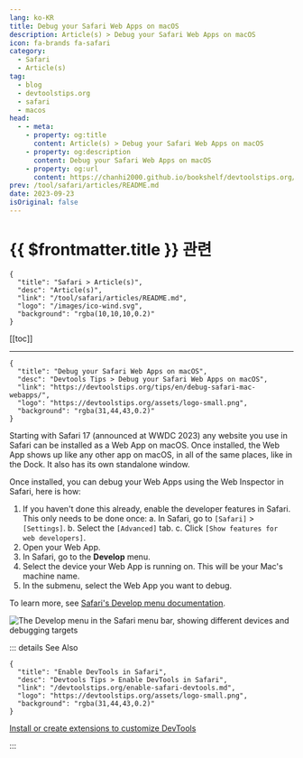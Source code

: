 ```yaml
---
lang: ko-KR
title: Debug your Safari Web Apps on macOS
description: Article(s) > Debug your Safari Web Apps on macOS
icon: fa-brands fa-safari
category: 
  - Safari
  - Article(s)
tag: 
  - blog
  - devtoolstips.org
  - safari
  - macos
head:  
  - - meta:
    - property: og:title
      content: Article(s) > Debug your Safari Web Apps on macOS
    - property: og:description
      content: Debug your Safari Web Apps on macOS
    - property: og:url
      content: https://chanhi2000.github.io/bookshelf/devtoolstips.org/debug-safari-mac-webapps.html
prev: /tool/safari/articles/README.md
date: 2023-09-23
isOriginal: false
---
```


# {{ $frontmatter.title }} 관련

```component VPCard
{
  "title": "Safari > Article(s)",
  "desc": "Article(s)",
  "link": "/tool/safari/articles/README.md",
  "logo": "/images/ico-wind.svg",
  "background": "rgba(10,10,10,0.2)"
}
```

[[toc]]

---

```component VPCard
{
  "title": "Debug your Safari Web Apps on macOS",
  "desc": "Devtools Tips > Debug your Safari Web Apps on macOS",
  "link": "https://devtoolstips.org/tips/en/debug-safari-mac-webapps/",
  "logo": "https://devtoolstips.org/assets/logo-small.png",
  "background": "rgba(31,44,43,0.2)"
}
```

Starting with Safari 17 (announced at WWDC 2023) any website you use in Safari can be installed as a Web App on macOS. Once installed, the Web App shows up like any other app on macOS, in all of the same places, like in the Dock. It also has its own standalone window.

Once installed, you can debug your Web Apps using the Web Inspector in Safari, here is how:

1. If you haven't done this already, enable the developer features in Safari. This only needs to be done once:
  a. In Safari, go to <FontIcon icon="iconfont icon-select"/>`[Safari]` > `[Settings]`.
  b. Select the <FontIcon icon="iconfont icon-select"/>`[Advanced]` tab.
  c. Click <FontIcon icon="iconfont icon-select"/>`[Show features for web developers]`.
2. Open your Web App.
3. In Safari, go to the **Develop** menu.
4. Select the device your Web App is running on. This will be your Mac's machine name.
5. In the submenu, select the Web App you want to debug.

To learn more, see [<FontIcon icon="fa-brands fa-apple"/>Safari's Develop menu documentation](https://developer.apple.com/documentation/safari-developer-tools/develop-menu).

![The Develop menu in the Safari menu bar, showing different devices and debugging targets](https://devtoolstips.org/assets/img/debug-safari-mac-webapps.png)

::: details See Also

```component VPCard
{
  "title": "Enable DevTools in Safari",
  "desc": "Devtools Tips > Enable DevTools in Safari",
  "link": "/devtoolstips.org/enable-safari-devtools.md",
  "logo": "https://devtoolstips.org/assets/logo-small.png",
  "background": "rgba(31,44,43,0.2)"
}
```

[Install or create extensions to customize DevTools](https://devtoolstips.org/tips/en/extend-devtools) <!-- TODO: add VPCard -->

:::
